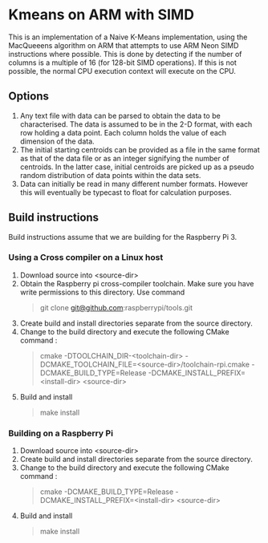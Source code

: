 # Kmeans on ARM with SIMD
This is an implementation of a Naive K-Means implementation, using the MacQueeens algorithm on ARM that attempts to use ARM Neon SIMD instructions where possible. This is done by detecting if the number of columns is a multiple of 16 (for 128-bit SIMD operations). If this is not possible, the normal CPU execution context will execute on the CPU. 


## Options 
1) Any text file with data can be parsed to obtain the data to be characterised. The data is assumed to be in the 2-D format, with each row holding a data point. Each column holds the value of each dimension of the data. 
2) The initial starting centroids can be provided as a file in the same format as that of the data file or as an integer signifying the number of centroids. In the latter case, initial centroids are picked up as a pseudo random distribution of data points within the data sets. 
3) Data can initially be read in many different number formats. However this will eventually be typecast to float for calculation purposes. 


## Build instructions
Build instructions assume that we are building for the Raspberry Pi 3. 
### Using a Cross compiler on a Linux host
1. Download source into \<source-dir\>
2. Obtain the Raspberry pi cross-compiler toolchain. Make sure you have write permissions to this directory. Use command 
   > git clone git@github.com:raspberrypi/tools.git
3. Create build and install directories separate from the source directory. 
4. Change to the build directory and execute the following CMake command : 
   > cmake -DTOOLCHAIN_DIR-\<toolchain-dir\> -DCMAKE_TOOLCHAIN_FILE=\<source-dir\>/toolchain-rpi.cmake -DCMAKE_BUILD_TYPE=Release -DCMAKE_INSTALL_PREFIX=\<install-dir\>  \<source-dir\>
5. Build and install
   > make install


### Building on a Raspberry Pi
1. Download source into \<source-dir\>
2. Create build and install directories separate from the source directory. 
3. Change to the build directory and execute the following CMake command : 
   > cmake  -DCMAKE_BUILD_TYPE=Release -DCMAKE_INSTALL_PREFIX=\<install-dir\>  \<source-dir\>
4. Build and install
   > make install

